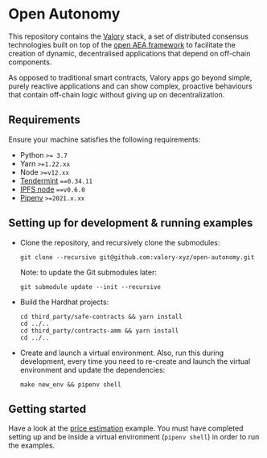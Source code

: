 # Open Autonomy

This repository contains the [Valory](https://www.valory.xyz/) stack, a set of 
distributed consensus technologies built on top of the 
[open AEA framework](https://github.com/valory-xyz/open-aea) to facilitate the 
creation of dynamic, decentralised applications that depend on off-chain components.

As opposed to traditional smart contracts, Valory apps go beyond simple, purely 
reactive applications and can show complex, proactive behaviours that contain 
off-chain logic without giving up on decentralization.


## Requirements

Ensure your machine satisfies the following requirements:

- Python `>= 3.7`
- Yarn `>=1.22.xx`
- Node `>=v12.xx`
- [Tendermint](https://docs.tendermint.com/master/introduction/install.html) `==0.34.11`
- [IPFS node](https://docs.ipfs.io/install/command-line/#official-distributions) `==v0.6.0`
- [Pipenv](https://pipenv.pypa.io/en/latest/install/) `>=2021.x.xx`


## Setting up for development & running examples

- Clone the repository, and recursively clone the submodules:

      git clone --recursive git@github.com:valory-xyz/open-autonomy.git

  Note: to update the Git submodules later:

      git submodule update --init --recursive

- Build the Hardhat projects:

      cd third_party/safe-contracts && yarn install
      cd ../..
      cd third_party/contracts-amm && yarn install
      cd ../..

- Create and launch a virtual environment. Also, run this during development, 
every time you need to re-create and launch the virtual environment and update 
the dependencies:

      make new_env && pipenv shell

## Getting started

Have a look at the 
[price estimation](https://github.com/valory-xyz/open-autonomy/tree/main/examples/price_estimation) 
example. You must have completed setting up and be inside a virtual environment
(`pipenv shell`) in order to run the examples.

